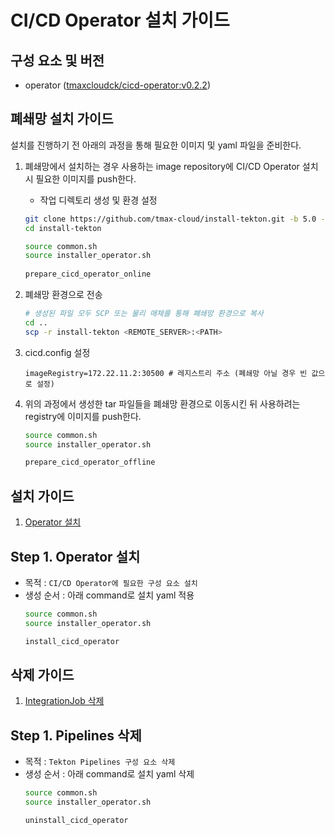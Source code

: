 # CI/CD Operator 설치 가이드

## 구성 요소 및 버전
* operator ([tmaxcloudck/cicd-operator:v0.2.2](https://hub.docker.com/layers/tmaxcloudck/cicd-operator/v0.2.2/images/sha256-4d73f2956257c4a38bf818c5ea281d8ef5f1ca9cce7c3d3502e22598fc080ed0?context=explore))

## 폐쇄망 설치 가이드
설치를 진행하기 전 아래의 과정을 통해 필요한 이미지 및 yaml 파일을 준비한다.
1. 폐쇄망에서 설치하는 경우 사용하는 image repository에 CI/CD Operator 설치 시 필요한 이미지를 push한다.
    * 작업 디렉토리 생성 및 환경 설정
   ```bash
   git clone https://github.com/tmax-cloud/install-tekton.git -b 5.0 --single-branch
   cd install-tekton
   
   source common.sh
   source installer_operator.sh
    
   prepare_cicd_operator_online
   ```

2. 폐쇄망 환경으로 전송
   ```bash
   # 생성된 파일 모두 SCP 또는 물리 매체를 통해 폐쇄망 환경으로 복사
   cd ..
   scp -r install-tekton <REMOTE_SERVER>:<PATH>
   ``` 

3. cicd.config 설정
   ```config
   imageRegistry=172.22.11.2:30500 # 레지스트리 주소 (폐쇄망 아닐 경우 빈 값으로 설정)
   ```

4. 위의 과정에서 생성한 tar 파일들을 폐쇄망 환경으로 이동시킨 뒤 사용하려는 registry에 이미지를 push한다.
   ```bash
   source common.sh
   source installer_operator.sh
   
   prepare_cicd_operator_offline
   ```

## 설치 가이드
1. [Operator 설치](#step-1-operator-설치)

## Step 1. Operator 설치
* 목적 : `CI/CD Operator에 필요한 구성 요소 설치`
* 생성 순서 : 아래 command로 설치 yaml 적용
   ```bash
   source common.sh
   source installer_operator.sh
  
   install_cicd_operator
   ```


## 삭제 가이드
1. [IntegrationJob 삭제](#step-1-pipelines-삭제)

## Step 1. Pipelines 삭제
* 목적 : `Tekton Pipelines 구성 요소 삭제`
* 생성 순서 : 아래 command로 설치 yaml 삭제
   ```bash
   source common.sh
   source installer_operator.sh
  
   uninstall_cicd_operator
   ```
